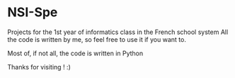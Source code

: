 # NSI-Spe

Projects for the 1st year of informatics class in the French school system
All the code is written by me, so feel free to use it if you want to.


Most of, if not all, the code is written in Python


Thanks for visiting ! :)

